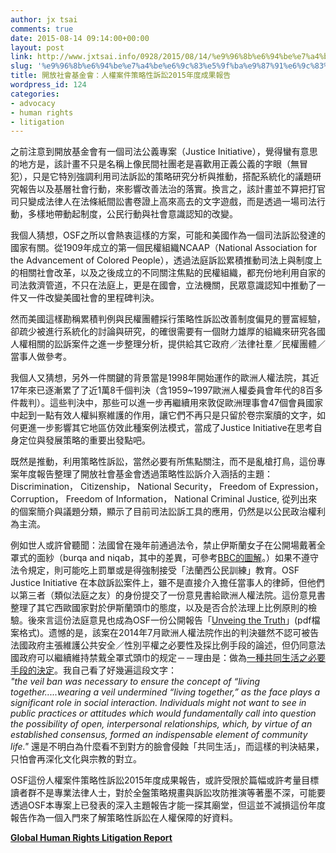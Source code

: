 ```yaml
---
author: jx tsai
comments: true
date: 2015-08-14 09:14:00+00:00
layout: post
link: http://www.jxtsai.info/0928/2015/08/14/%e9%96%8b%e6%94%be%e7%a4%be%e6%9c%83%e5%9f%ba%e9%87%91%e6%9c%83%ef%bc%9a%e4%ba%ba%e6%ac%8a%e6%a1%88%e4%bb%b6%e7%ad%96%e7%95%a5%e6%80%a7%e8%a8%b4%e8%a8%9f2015%e5%b9%b4%e5%ba%a6%e6%88%90%e6%9e%9c/
slug: '%e9%96%8b%e6%94%be%e7%a4%be%e6%9c%83%e5%9f%ba%e9%87%91%e6%9c%83%ef%bc%9a%e4%ba%ba%e6%ac%8a%e6%a1%88%e4%bb%b6%e7%ad%96%e7%95%a5%e6%80%a7%e8%a8%b4%e8%a8%9f2015%e5%b9%b4%e5%ba%a6%e6%88%90%e6%9e%9c'
title: 開放社會基金會：人權案件策略性訴訟2015年度成果報告
wordpress_id: 124
categories:
- advocacy
- human rights
- litigation
---
```


之前注意到開放基金會有一個司法公義專案（Justice Initiative），覺得蠻有意思的地方是，該計畫不只是名稱上像民間社團老是喜歡用正義公義的字眼（無冒犯），只是它特別強調利用司法訴訟的策略研究分析與推動，搭配系統化的議題研究報告以及基層社會行動，來影響改善法治的落實。換言之，該計畫並不算把打官司只變成法律人在法條紙間訟書卷證上高來高去的文字遊戲，而是透過一場司法行動，多樣地帶動起制度，公民行動與社會意識認知的改變。  
  
我個人猜想，OSF之所以會熱衷這樣的方案，可能和美國作為一個司法訴訟發達的國家有關。從1909年成立的第一個民權組織NCAAP（National Association for the Advancement of Colored People），透過法庭訴訟累積推動司法上與制度上的相關社會改革，以及之後成立的不同關注焦點的民權組織，都充份地利用自家的司法救濟管道，不只在法庭上，更是在國會，立法機關，民眾意識認知中推動了一件又一件改變美國社會的里程碑判決。  
  
然而美國這樣勘稱累積判例與民權團體採行策略性訴訟改善制度偏見的豐富經驗，卻疏少被進行系統化的討論與研究，的確很需要有一個財力雄厚的組織來研究各國人權相關的訟訴案件之進一步整理分析，提供給其它政府／法律社羣／民權團體／當事人做參考。  
  
我個人又猜想，另外一件關鍵的背景當是1998年開始運作的歐洲人權法院，其近17年來已逐漸累了了近1萬8千個判決（含1959~1997歐洲人權委員會年代的8百多件裁判）。這些判決中，那些可以進一步再繼續用來敦促歐洲理事會47個會員國家中起到一點有效人權糾察維護的作用，讓它們不再只是只留於卷宗案牘的文字，如何更進一步影響其它地區仿效此種案例法模式，當成了Justice Initiative在思考自身定位與發展策略的重要出發點吧。  
  
既然是推動，利用策略性訴訟，當然必要有所焦點關注，而不是亂槍打鳥，這份專案年度報告整理了開放社會基金會透過策略性訟訴介入涵括的主題： Discrimination， Citizenship， National Security， Freedom of Expression， Corruption， Freedom of Information， National Criminal Justice, 從列出來的個案簡介與議題分類，顯示了目前司法訟訴工具的應用，仍然是以公民政治權利為主流。  
  
例如世人或許曾聽聞：法國曾在幾年前通過法令，禁止伊斯蘭女子在公開場戴著全罩式的面紗（burqa and niqab，其中的差異，可參考[BBC的圖解](http://www.bbc.co.uk/newsround/24118241)。）如果不遵守法令規定，則可能吃上罰單或是得強制接受「法蘭西公民訓練」教育。OSF Justice Initiative 在本啟訴訟案件上，雖不是直接介入擔任當事人的律師，但他們以第三者（類似法庭之友）的身份提交了一份意見書給歐洲人權法院。這份意見書整理了其它西歐國家對於伊斯蘭頭巾的態度，以及是否合於法理上比例原則的檢驗。後來言這份法庭意見也成為OSF一份公開報告「[Unveing the Truth](https://www.opensocietyfoundations.org/sites/default/files/a-unveiling-the-truth-20100510_0.pdf)」(pdf檔案格式)。遗憾的是，該案在2014年7月歐洲人權法院作出的判決雖然不認可被告法國政府主張維護公共安全／性別平權之必要性及採比例手段的論述，但仍同意法國政府可以繼續維持禁䵧全罩式頭巾的规定－－理由是：做為[一種共同生活之必要手段的決定](https://www.opensocietyfoundations.org/voices/case-watch-echr-says-living-together-justifies-ban-full-face-veils)。我自己看了好幾遍這段文字：  
_"the veil ban was necessary to ensure the concept of “living together.....wearing a veil undermined “living together,” as the face plays a significant role in social interaction. Individuals might not want to see in public practices or attitudes which would fundamentally call into question the possibility of open, interpersonal relationships, which, by virtue of an established consensus, formed an indispensable element of community life."_ 還是不明白為什麼看不到對方的臉會侵蝕「共同生活」，而這樣的判決結果，只怕會再深化文化與宗教的對立。  
  
OSF這份人權案件策略性訴訟2015年度成果報告，或許受限於篇幅或許考量目標讀者群不是專業法律人士，對於全盤策略規畫與訴訟攻防推演等著墨不深，可能要透過OSF本專案上已發表的深入主題報告才能一探其廟堂，但這並不減損這份年度報告作為一個入門來了解策略性訴訟在人權保障的好資料。  
  
**[Global Human Rights Litigation Report](https://www.opensocietyfoundations.org/reports/global-human-rights-litigation-report)**  
  

